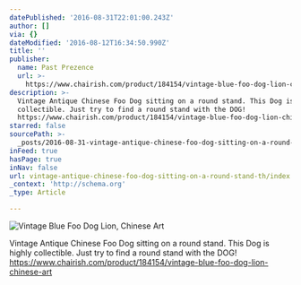 ```yaml
---
datePublished: '2016-08-31T22:01:00.243Z'
author: []
via: {}
dateModified: '2016-08-12T16:34:50.990Z'
title: ''
publisher:
  name: Past Prezence
  url: >-
    https://www.chairish.com/product/184154/vintage-blue-foo-dog-lion-chinese-art
description: >-
  Vintage Antique Chinese Foo Dog sitting on a round stand. This Dog is highly
  collectible. Just try to find a round stand with the DOG!
  https://www.chairish.com/product/184154/vintage-blue-foo-dog-lion-chinese-art
starred: false
sourcePath: >-
  _posts/2016-08-31-vintage-antique-chinese-foo-dog-sitting-on-a-round-stand-th.md
inFeed: true
hasPage: true
inNav: false
url: vintage-antique-chinese-foo-dog-sitting-on-a-round-stand-th/index.html
_context: 'http://schema.org'
_type: Article

---
```

![Vintage Blue Foo Dog Lion, Chinese Art
](https://imgflo.herokuapp.com/graph/vahj1ThiexotieMo/23ce0a9508abfebf8da61ba8de4015ad/croprotate.jpg?cropheight=2199&cropwidth=870&degrees=0&input=https%3A%2F%2Fthe-grid-user-content.s3-us-west-2.amazonaws.com%2F41feb801-57df-4f27-9110-27a664f8650d.jpg&x=76&y=0)

Vintage Antique Chinese Foo Dog sitting on a round stand. This Dog is highly collectible. Just try to find a round stand with the DOG! https://www.chairish.com/product/184154/vintage-blue-foo-dog-lion-chinese-art